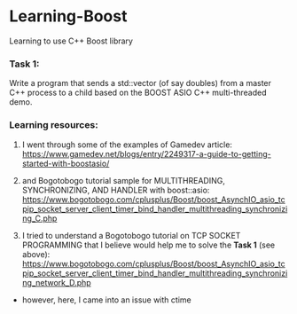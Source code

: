 # Learning-Boost
Learning to use C++ Boost library

### Task 1:
Write a program that sends a std::vector (of say doubles) from a master C++ process to a child based on the BOOST ASIO C++ multi-threaded demo.

### Learning resources:

1. I went through some of the examples of Gamedev article:
https://www.gamedev.net/blogs/entry/2249317-a-guide-to-getting-started-with-boostasio/

2. and Bogotobogo tutorial sample for MULTITHREADING, SYNCHRONIZING, AND HANDLER with boost::asio: https://www.bogotobogo.com/cplusplus/Boost/boost_AsynchIO_asio_tcpip_socket_server_client_timer_bind_handler_multithreading_synchronizing_C.php

3. I tried to understand a Bogotobogo tutorial on TCP SOCKET PROGRAMMING that I believe would help me to solve the **Task 1** (see above):
https://www.bogotobogo.com/cplusplus/Boost/boost_AsynchIO_asio_tcpip_socket_server_client_timer_bind_handler_multithreading_synchronizing_network_D.php

  - however, here, I came into an issue with ctime
